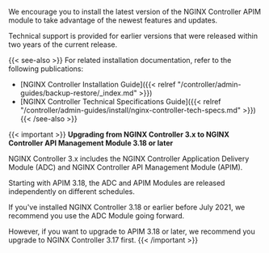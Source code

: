 We encourage you to install the latest version of the NGINX Controller APIM module to take advantage of the newest features and updates.

Technical support is provided for earlier versions that were released within two years of the current release.

{{< see-also >}}
For related installation documentation, refer to the following publications:

- [NGINX Controller Installation Guide]({{< relref "/controller/admin-guides/backup-restore/_index.md" >}})
- [NGINX Controller Technical Specifications Guide]({{< relref "/controller/admin-guides/install/nginx-controller-tech-specs.md" >}})
{{< /see-also >}}

{{< important >}}
**Upgrading from NGINX Controller 3.x to NGINX Controller API Management Module 3.18 or later**

NGINX Controller 3.x includes the NGINX Controller Application Delivery Module (ADC) and NGINX Controller API Management Module (APIM).

Starting with APIM 3.18, the ADC and APIM Modules are released independently on different schedules.

If you've installed NGINX Controller 3.18 or earlier before July 2021, we recommend you use the ADC Module going forward.

However, if you want to upgrade to APIM 3.18 or later, we recommend you upgrade to NGINX Controller 3.17 first.
{{< /important >}}
